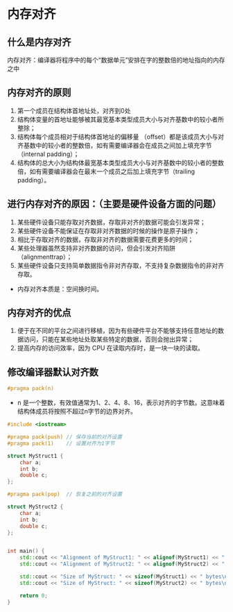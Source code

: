 # 内存对齐

## 什么是内存对齐

内存对齐：编译器将程序中的每个“数据单元”安排在字的整数倍的地址指向的内存之中

## 内存对齐的原则

1. 第一个成员在结构体首地址处，对齐到0处
2. 结构体变量的首地址能够被其最宽基本类型成员大小与对齐基数中的较小者所整除；
3. 结构体每个成员相对于结构体首地址的偏移量 （offset）都是该成员大小与对齐基数中的较小者的整数倍，如有需要编译器会在成员之间加上填充字节 （internal padding）；
4. 结构体的总大小为结构体最宽基本类型成员大小与对齐基数中的较小者的整数倍，如有需要编译器会在最末一个成员之后加上填充字节（trailing padding）。

## 进行内存对齐的原因：（主要是硬件设备方面的问题）

1. 某些硬件设备只能存取对齐数据，存取非对齐的数据可能会引发异常；
2. 某些硬件设备不能保证在存取非对齐数据的时候的操作是原子操作；
3. 相比于存取对齐的数据，存取非对齐的数据需要花费更多的时间；
4. 某些处理器虽然支持非对齐数据的访问，但会引发对齐陷阱（alignmenttrap）；
5. 某些硬件设备只支持简单数据指令非对齐存取，不支持复杂数据指令的非对齐存取。

- 内存对齐本质是：空间换时间。

## 内存对齐的优点

1. 便于在不同的平台之间进行移植，因为有些硬件平台不能够支持任意地址的数据访问，只能在某些地址处取某些特定的数据，否则会抛出异常；
2. 提高内存的访问效率，因为 CPU 在读取内存时，是一块一块的读取。

## 修改编译器默认对齐数

```cpp
#pragma pack(n)
```

- n 是一个整数，有效值通常为1、2、4、8、16，表示对齐的字节数。这意味着结构体成员将按照不超过n字节的边界对齐。

```cpp
#include <iostream>

#pragma pack(push) // 保存当前的对齐设置
#pragma pack(1)    // 设置对齐为1字节

struct MyStruct1 {
    char a;
    int b;
    double c;
};

#pragma pack(pop)  // 恢复之前的对齐设置

struct MyStruct2 {
    char a;
    int b;
    double c;
};


int main() {
    std::cout << "Alignment of MyStruct1: " << alignof(MyStruct1) << " bytes\n";    // 获取内存对齐大小
    std::cout << "Alignment of MyStruct2: " << alignof(MyStruct2) << " bytes\n";

    std::cout << "Size of MyStruct: " << sizeof(MyStruct1) << " bytes\n";
    std::cout << "Size of MyStruct: " << sizeof(MyStruct2) << " bytes\n";

    return 0;
}
```
